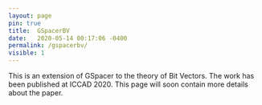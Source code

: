 ```yaml
---
layout: page
pin: true
title:  GSpacerBV
date:   2020-05-14 00:17:06 -0400
permalink: /gspacerbv/
visible: 1
---
```

This is an extension of GSpacer to the theory of Bit Vectors. The work has been published at ICCAD 2020. This page will soon contain more details about the paper.
